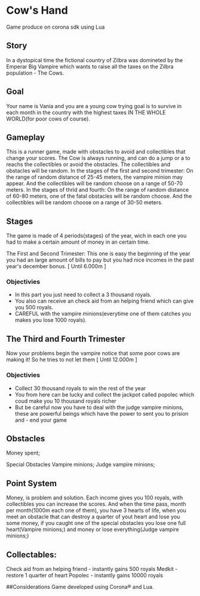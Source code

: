 # Cow's Hand
Game produce on corona sdk using Lua

## Story
In a dystopical time the fictional country of Zilbra was domineted by the Emperar Big Vampire which wants to raise all the taxes on the Zilbra population - The Cows.


## Goal
Your name is Vania and you are a young cow trying goal is to survive in each month in the country with the highest taxes IN THE WHOLE WORLD(for poor cows of course).

## Gameplay
This is a runner game, made with obstacles to avoid and collectibles that change your scores. The Cow is always running, and can do a jump or a  to reachs the collectibles or avoid the obstacles. The collectibles and obstacles will be random. In the stages of the first and second trimester: On the range of random distance of 25-45 meters, the vampire minion may appear. And the collectibles will be random choose on a range of 50-70 meters. In the stages of thrid and fourth: On the range of random distance of 60-80 meters, one of the fatal obstacles will be random choose. And the collectibles will be random choose on a range of 30-50 meters.

## Stages
The game is made of 4 periods(stages) of the year, wich in each one you had to make a certain amount of money in an certain time.

The First and Second Trimester:
This one is easy the beginning of the year you had an large amount of bills to pay but you had nice incomes in the past year's december bonus. [ Until 6.000m ]

### Objectivies
- In this part you just need to collect a 3 thousand royals.
- You also can receive an check aid from an helping friend which can give you 500 royals.
- CAREFUL with the vampire minions(everytime one of them catches you makes you lose 1000 royals). 

## The Third and Fourth Trimester
Now your problems begin the vampire notice that some poor cows are making it! So he tries to not let them [ Until 12.000m ]

### Objectivies
- Collect 30 thousand royals to win the rest of the year
- You from here can be lucky and collect the jackpot called popolec which coud make you 10 thousand royals richer  
- But be careful now you have to deal with the judge vampire minions, these are powerful beings which have the power to sent you to prision and - end your game


## Obstacles
Money spent;

Special Obstacles
Vampire minions;
Judge vampire minions;

## Point System
Money, is problem and  solution. Each income gives you 100 royals, with collectibles you can increase the scores. And when the time pass, month per month(1000m each one of them), you have 3 hearts of life, when you meet an obstacle that can destroy a quarter of yout heart and lose you some money, if you caught one of the special obstacles you lose one full heart(Vampire minions;) and money or lose everything(Judge vampire minions;)

## Collectables:
Check aid from an helping friend - instantly gains 500 royals
Medkit - restore 1 quarter of heart
Popolec - instantly gains 10000 royals



##Considerations
Game developed using Corona® and Lua.

